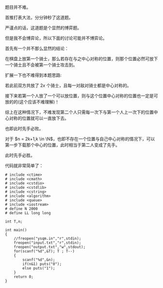 题目并不难。

首推打表大法，分分钟秒了这道题。

严谨点的话，这道题是个显然的博弈题。

但是我不会博弈论，所以下面的讨论可能并不博弈论。

首先有一个并不那么显然的结论：

在棋盘上放第一个骑士，那么若存在与之中心对称的位置，则那个位置必然可放下一个骑士且不会被第一个骑士攻击到。

扩展一下也不难得到本题思路:

若此前双方共放了 $2x$ 个骑士，且每一对敌对骑士都是中心对称的。

接下来若第一个人放了一个可以放位置，则与这个位置中心对称的位置也一定是可放的的(这个应该不难理解)！

综上在这种情况下，不难发现第二个人只需每一次下与第一个人上一次下的位置中心对称的位置就可以一直放下去。

也即此时先手必败。

对于 $n = 2k+1,k \in \N$，也即不存在一个位置与自己中心对称的情况下，可以第一步下载那个中心的位置，此时相当于第二人变成了先手。

此时先手必胜。

代码就非常简单了：

~~~
# include <ctime>
# include <cmath>
# include <cstdio>
# include <cstdlib>
# include <cstring>
# include <algorithm>
# include <queue>
# include <iostream>
# define N 2000
# define LL long long

int T,n;

int main()
{
    //freopen("ysqm.in","r",stdin);
    freopen("input.txt","r",stdin);
    freopen("output.txt","w",stdout);
    for(scanf("%d",&T); T ; T--)
    {
        scanf("%d",&n);
        if(n&1) puts("0");
        else puts("1");
    }
    return 0;
}

~~~
